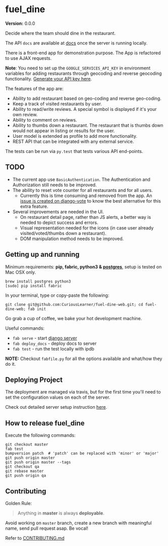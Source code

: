 fuel_dine
==============================

__Version:__ 0.0.0

Decide where the team should dine in the restaurant.

The API `docs` are available at [docs](http://localhost:8000/docs) once the server is running locally.

There is a front-end app for demonstration purpose. The App is refactored to use AJAX requests.

**Note**: You need to set up the `GOOGLE_SERVICES_API_KEY` in environment
variables for adding restaurants through geocoding and reverse geocoding
functionality. [Generate your API key here](https://developers.google.com/maps/documentation/geolocation/get-api-key).

The features of the app are:

 - Ability to add restaurant based on geo-coding and reverse geo-coding.
 - Keep a track of visited restaurants by user.
 - Ability to read/write reviews. A special symbol is displayed if it's your own review.
 - Ability to comment on reviews.
 - Ability to thumbs down a restaurant. The restaurant that is thumbs down would not appear in listing or results for the user.
 - User model is extended as profile to add more functionality.
 - REST API that can be integrated with any external service.
 
The tests can be run via `py.test` that tests various API end-points.

TODO
----

- The current app use `BasicAuthentication`. The Authentication and Authorization still needs to be improved.
- The ability to reset vote counter for all restaurants and for all users.
    - Currently this is time consuming and removed from the app.
    An [issue is created on django-vote](https://github.com/shanbay/django-vote/issues/53)
    to know the best alternative for this extra feature.
- Several improvements are needed in the UI.
    - On restaurant detail page, rather than JS alerts, a better way is needed to depict success and errors.
    - Visual representation needed for the icons (in case user already visited/voted/thumbs down a restaurant).
    - DOM manipulation method needs to be improved.


## Getting up and running

Minimum requirements: **pip, fabric, python3 & [postgres][install-postgres]**, setup is tested on Mac OSX only.

```
brew install postgres python3
[sudo] pip install fabric
```

[install-postgres]: http://www.gotealeaf.com/blog/how-to-install-postgresql-on-a-mac

In your terminal, type or copy-paste the following:

    git clone git@github.com:CuriousLearner/fuel-dine-web.git; cd fuel-dine-web; fab init

Go grab a cup of coffee, we bake your hot development machine.

Useful commands:

- `fab serve` - start [django server](http://localhost:8000/)
- `fab deploy_docs` - deploy docs to server
- `fab test` - run the test locally with ipdb

**NOTE:** Checkout `fabfile.py` for all the options available and what/how they do it.


## Deploying Project

The deployment are managed via travis, but for the first time you'll need to set the configuration values on each of the server.

Check out detailed server setup instruction [here](docs/backend/server_config.md).

## How to release fuel_dine

Execute the following commands:

```
git checkout master
fab test
bumpversion patch  # 'patch' can be replaced with 'minor' or 'major'
git push origin master
git push origin master --tags
git checkout qa
git rebase master
git push origin qa
```

## Contributing

Golden Rule:

> Anything in **master** is always **deployable**.

Avoid working on `master` branch, create a new branch with meaningful name, send pull request asap. Be vocal!

Refer to [CONTRIBUTING.md][contributing]

[contributing]: http://github.com/CuriousLearner/fuel-dine-web/tree/master/CONTRIBUTING.md
